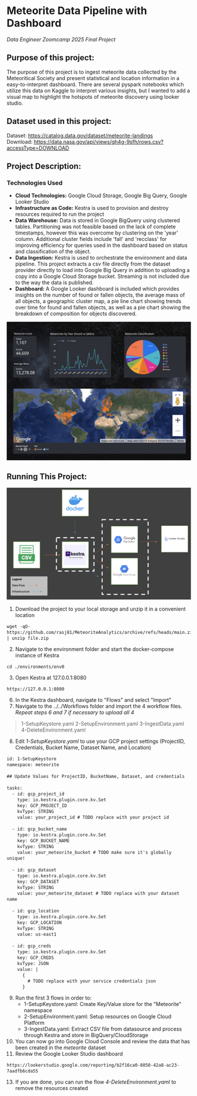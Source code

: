 # Meteorite Data Pipeline with Dashboard
*Data Engineer Zoomcamp 2025 Final Project*

## Purpose of this project:
The purpose of this project is to ingest meteorite data collected by the Meteoritical Society and present statistical and location information in a easy-to-interpret dashboard. There are several pyspark notebooks which utilize this data on Kaggle to interpret various insights, but I wanted to add a visual map to highlight the hotspots of meteorite discovery using looker studio.

## Dataset used in this project:
Dataset: https://catalog.data.gov/dataset/meteorite-landings \
Download: https://data.nasa.gov/api/views/gh4g-9sfh/rows.csv?accessType=DOWNLOAD

## Project Description:
### Technologies Used
* **Cloud Technologies:** Google Cloud Storage, Google Big Query, Google Looker Studio
* **Infrastructure as Code:** Kestra is used to provision and destroy resources required to run the project
* **Data Warehouse:** Data is stored in Google BigQuery using clustered tables.  Partitioning was not feasible based on the lack of complete timestamps, however this was overcome by clustering on the 'year' column. Additional cluster fields include 'fall' and 'recclass' for improving efficiency for queries used in the dashboard based on status and classification of the object. 
* **Data Ingestion:** Kestra is used to orchestrate the environment and data pipeline. This project extracts a csv file directly from the dataset provider directly to load into Google Big Query in addition to uploading a copy into a Google Cloud Storage bucket. Streaming is not included due to the way the data is published.
* **Dashboard:** A Google Looker dashboard is included which provides insights on the number of found or fallen objects, the average mass of all objects, a geographic cluster map, a pie line chart showing trends over time for found and fallen objects, as well as a pie chart showing the breakdown of composition for objects discovered.

![Screenshot of Meteorite Dashboard.](meteorite_dashboard.png)

## Running This Project:

![Screenshot of Meteorite Dataflow.](meteorite_dataflow.png)

1. Download the project to your local storage and unzip it in a convenient location
```
wget -qO- https://github.com/rasj81/MeteoriteAnalytics/archive/refs/heads/main.zip | unzip file.zip
```
2. Navigate to the environment folder and start the docker-compose instance of Kestra
```
cd ./environments/env0
```
3. Open Kestra at 127.0.0.1:8080
```
https://127.0.0.1:8080
```
6. In the Kestra dashboard, navigate to "Flows" and select "Import"
7. Navigate to the ../../Workflows folder and import the 4 workflow files. \
*Repeat steps 6 and 7 if necessary to upload all 4*
> 1-SetupKeystore.yaml
> 2-SetupEnvironment.yaml
> 3-IngestData.yaml
> 4-DeleteEnvironment.yaml
8. Edit *1-SetupKeystore.yaml* to use your GCP project settings (ProjectID, Credentials, Bucket Name, Dataset Name, and Location)
```
id: 1-SetupKeystore
namespace: meteorite

## Update Values for ProjectID, BucketName, Dataset, and credentials

tasks:
  - id: gcp_project_id
    type: io.kestra.plugin.core.kv.Set
    key: GCP_PROJECT_ID
    kvType: STRING
    value: your_project_id # TODO replace with your project id  

  - id: gcp_bucket_name
    type: io.kestra.plugin.core.kv.Set
    key: GCP_BUCKET_NAME
    kvType: STRING
    value: your_meteorite_bucket # TODO make sure it's globally unique!

  - id: gcp_dataset
    type: io.kestra.plugin.core.kv.Set
    key: GCP_DATASET
    kvType: STRING
    value: your_meteorite_dataset # TODO replace with your dataset name

  - id: gcp_location
    type: io.kestra.plugin.core.kv.Set
    key: GCP_LOCATION
    kvType: STRING
    value: us-east1

  - id: gcp_creds
    type: io.kestra.plugin.core.kv.Set
    key: GCP_CREDS
    kvType: JSON
    value: |
      {
        # TODO replace with your service credentials json
      }
```
9. Run the first 3 flows in order to:
    * 1-SetupKeystore.yaml: Create Key/Value store for the "Meteorite" namespace
    * 2-SetupEnvironment.yaml: Setup resources on Google Cloud Platform
    * 3-IngestData.yaml: Extract CSV file from datasource and process through Kestra and store in BigQuery/CloudStorage
10. You can now go into Google Cloud Console and review the data that has been created in the *meteorite* dataset
11. Review the Google Looker Studio dashboard
```
https://lookerstudio.google.com/reporting/b2f16ca0-8050-42a8-ac23-7aadfb6cda55 
```
13. If you are done, you can run the flow *4-DeleteEnvironment.yaml* to remove the resources created
